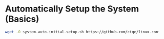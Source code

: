 # Automatically Setup the System (Basics)

```bash
wget -O system-auto-initial-setup.sh https://github.com/ciqe/linux-config/raw/main/System-Config/Initial-Auto-Setup/system-auto-initial-setup.sh && chmod +x system-auto-initial-setup.sh && ./system-auto-initial-setup.sh
```
